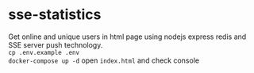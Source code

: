 # sse-statistics
Get online and unique users in html page using nodejs express redis and SSE server push technology. \
`cp .env.example .env` \
`docker-compose up -d`
open `index.html` and check console 
